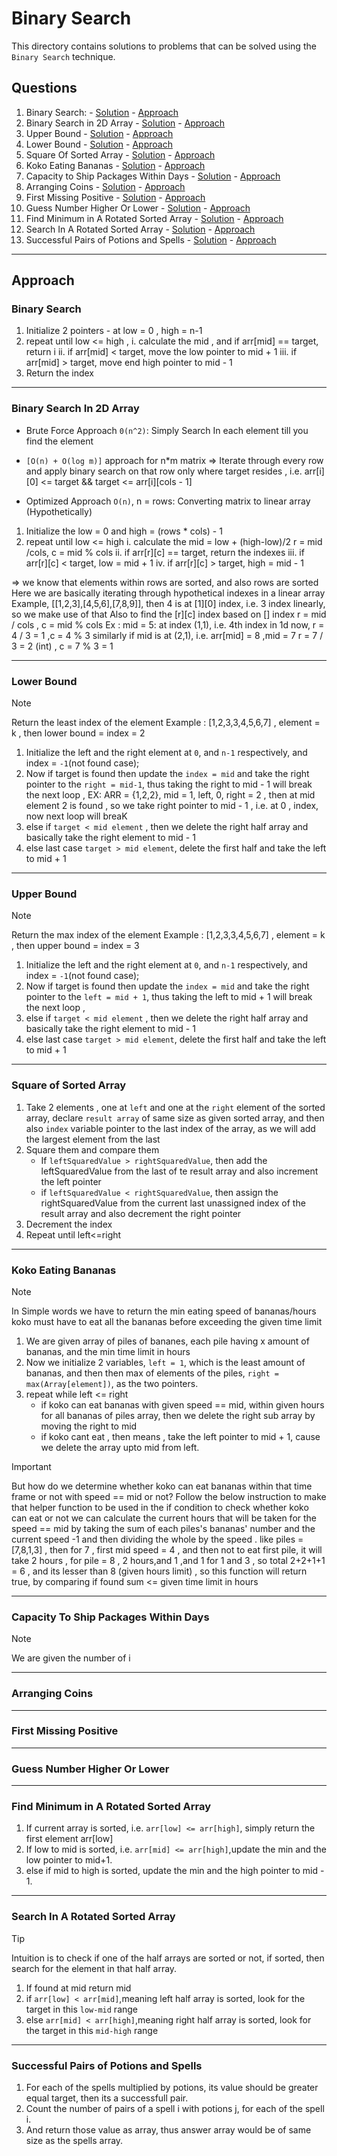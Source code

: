 # Binary Search

This directory contains solutions to problems that can be solved using the `Binary Search` technique.

## Questions

1. Binary Search: - [Solution]() - [Approach](#binary-search)
2. Binary Search in 2D Array - [Solution]() - [Approach](#binary-search-in-2d-array)
3. Upper Bound - [Solution]() - [Approach](#upper-bound)
4. Lower Bound - [Solution]() - [Approach](#lower-bound)
5. Square Of Sorted Array - [Solution]() - [Approach](#square-of-sorted-array)
6. Koko Eating Bananas - [Solution]() - [Approach](#koko-eating-bananas)
7. Capacity to Ship Packages Within Days - [Solution]() - [Approach](#capacity-to-ship-packages-within-days)
8. Arranging Coins - [Solution]() - [Approach](#arranging-coins)
9. First Missing Positive - [Solution]() - [Approach](#first-missing-positive)
10. Guess Number Higher Or Lower - [Solution]() - [Approach](#guess-number-higher-or-lower)
11. Find Minimum in A Rotated Sorted Array - [Solution]() - [Approach](#find-minimum-in-a-rotated-sorted-array)
12. Search In A Rotated Sorted Array - [Solution]() - [Approach](#search-in-a-rotated-sorted-array)
13. Successful Pairs of Potions and Spells - [Solution]() - [Approach](#successful-pairs-of-potions-and-spells)
---

## Approach

### Binary Search
1. Initialize 2 pointers - at low = 0 , high = n-1
2. repeat until low <= high , 
      i. calculate the mid , and if arr[mid] == target, return i
     ii. if arr[mid] < target, move the low pointer to mid + 1
    iii. if arr[mid] > target, move end high pointer to mid - 1
3. Return the index

--- 

### Binary Search In 2D Array
- Brute Force Approach `0(n^2)`: 
      Simply Search In each element till you find the element

- `[O(n) + O(log m)]` approach for n*m matrix
=> Iterate through every row and apply binary search on that 
   row only where target resides , 
   i.e. arr[i][0] <= target && target <= arr[i][cols - 1]

- Optimized Approach `O(n)`, n = rows: 
Converting matrix to linear array (Hypothetically)
1. Initialize the low = 0 and high = (rows * cols) - 1
2. repeat until low <= high
      i. calculate the mid = low + (high-low)/2
         r = mid /cols, c = mid % cols
     ii. if arr[r][c] == target, return the indexes
    iii. if arr[r][c] < target, low = mid + 1 
     iv. if arr[r][c] > target, high = mid - 1 

=> we know that elements within rows are sorted, and also rows are sorted
Here we are basically iterating through hypothetical indexes in a linear array
Example, [[1,2,3],[4,5,6],[7,8,9]], then 4 is at [1][0] index, i.e. 3 index linearly, so we make use of that
Also to find the [r][c] index based on [] index
r = mid / cols , c = mid % cols
Ex : mid = 5: at index (1,1), i.e. 4th index in 1d 
      now, r = 4 / 3 = 1 ,c = 4 % 3
      similarly if mid is at (2,1), i.e. arr[mid] = 8 ,mid = 7 
            r =  7 / 3 = 2 (int) , c = 7 % 3 = 1 

---

### Lower Bound 
> [!NOTE]
> Return the least index of the element
> Example : [1,2,3,3,4,5,6,7] , element = k , then lower bound = index = 2
1. Initialize the left and the right element at `0`, and `n-1` respectively, and index = `-1`(not found case);
2. Now if target is found then update the `index = mid` and take the right pointer to the `right = mid-1`, thus taking the right to mid - 1 will break the next loop ,
EX: ARR = {1,2,2}, mid = 1, left, 0, right = 2 , then at mid element 2 is found , so we take right pointer to mid - 1 , i.e. at 0 , index, now next loop will breaK
3. else if `target < mid element` , then we delete the right half array and basically take the right element to mid - 1
4. else last case `target > mid element`, delete the first half and take the left  to mid + 1 

---

### Upper Bound
> [!NOTE]
> Return the max index of the element
> Example : [1,2,3,3,4,5,6,7] , element = k , then upper bound = index = 3
1. Initialize the left and the right element at `0`, and `n-1` respectively, and index = `-1`(not found case);
2. Now if target is found then update the `index = mid` and take the right pointer to the `left = mid + 1`, thus taking the left to mid + 1 will break the next loop ,
3. else if `target < mid element` , then we delete the right half array and basically take the right element to mid - 1
4. else last case `target > mid element`, delete the first half and take the left  to mid + 1

---

### Square of Sorted Array
1. Take 2 elements , one at `left` and one at the `right` element of the sorted array, declare `result array` of same size as given sorted array, and then also `index` variable pointer to the last index of the array, as we will add the largest element from the last
2. Square them and compare them
   - If `leftSquaredValue > rightSquaredValue`, then add the leftSquaredValue from the last of te result array and also increment the left pointer
   - if `leftSquaredValue < rightSquaredValue`, then assign the rightSquaredValue from the current last unassigned index of the result array and also decrement the right pointer
3. Decrement the index
4. Repeat until left<=right

---

### Koko Eating Bananas
> [!NOTE]
> In Simple words we have to return the min eating speed of bananas/hours koko must have to eat all the bananas before exceeding the given time limit
1. We are given array of piles of bananes, each pile having x amount of bananas, and the min time limit in hours
2. Now we initialize 2 variables, `left = 1`, which is the least amount of bananas, and then then max of elements of the piles, `right = max(Array[element])`, as the two pointers.
3. repeat while left <= right
   - if koko can eat bananas with given speed == mid, within given hours for all bananas of   piles array, then we delete the right sub array by moving the right to mid
   - if koko cant eat , then means , take the left pointer to mid + 1, cause we delete the array upto mid from left.

>[!IMPORTANT] 
>But how do we determine whether koko can eat bananas within that time frame or not with speed == mid or not? Follow the below instruction to make that helper function to be used in the if condition to check whether koko can eat or not
> we can calculate the current hours that will be taken for the speed == mid by taking the sum of each piles's bananas' number and the current speed -1 and then dividing the whole by the speed . like piles = [7,8,1,3] , then for  7 , first mid speed = 4 , and then not to eat first pile, it will take 2 hours , for pile = 8 , 2 hours,and 1 ,and 1 for 1 and 3 , so total 2+2+1+1 = 6 , and its lesser than 8 (given hours limit) , so this function will  return true, by comparing if found sum <= given time limit in hours

---

### Capacity To Ship Packages Within Days
> [!NOTE]
> We are given the number of i
---

### Arranging Coins

---

### First Missing Positive

---

### Guess Number Higher Or Lower

---

### Find Minimum in A Rotated Sorted Array
1. If current array is sorted, i.e. `arr[low] <= arr[high]`, simply return the first element arr[low]
2. If low to mid is sorted, i.e. `arr[mid] <= arr[high]`,update the min and the low pointer to mid+1.
3. else if mid to high is sorted, update the min and the high pointer to mid - 1.
---

### Search In A Rotated Sorted Array
> [!TIP] 
> Intuition is to check if one of the half arrays are sorted or not, if sorted, then search for the element in that half array.
1. If found at mid return mid
2. if `arr[low] < arr[mid]`,meaning left half array is sorted, look for the target in this `low-mid` range
3. else `arr[mid] < arr[high]`,meaning right half array is sorted, look for the target in this `mid-high` range
---

### Successful Pairs of Potions and Spells
1. For each of the spells multiplied by potions, its value should be greater equal target, then its a successfull pair. 
2. Count the number of pairs of a spell i with potions j, for each of the spell i.
3. And return those value as array, thus answer array would be of same size as the spells array.
